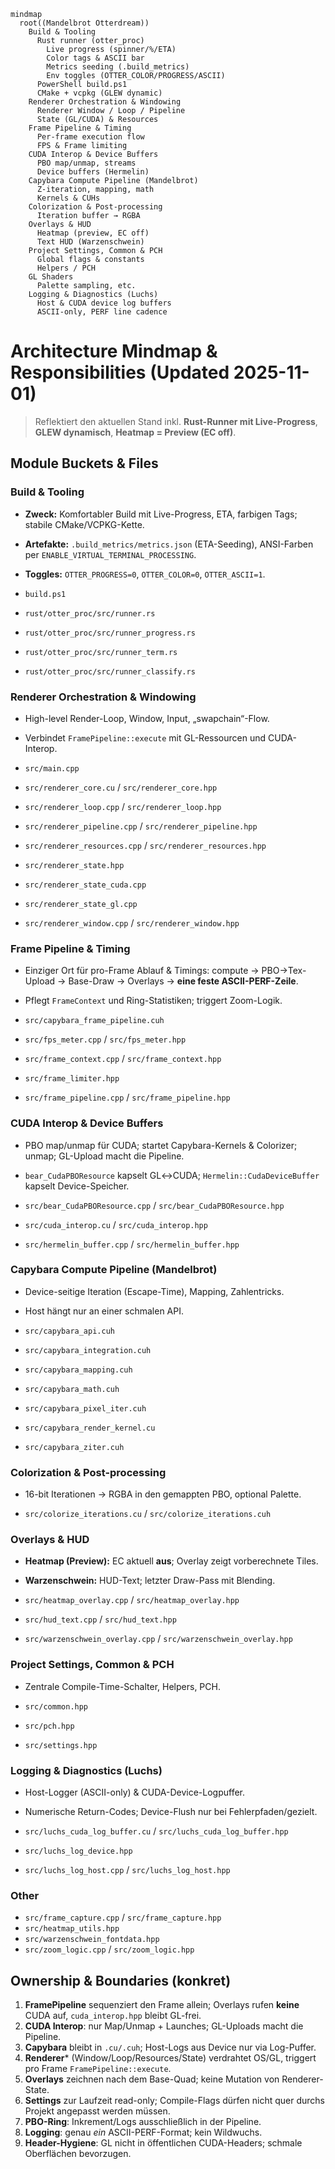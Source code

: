 ```mermaid
mindmap
  root((Mandelbrot Otterdream))
    Build & Tooling
      Rust runner (otter_proc)
        Live progress (spinner/%/ETA)
        Color tags & ASCII bar
        Metrics seeding (.build_metrics)
        Env toggles (OTTER_COLOR/PROGRESS/ASCII)
      PowerShell build.ps1
      CMake + vcpkg (GLEW dynamic)
    Renderer Orchestration & Windowing
      Renderer Window / Loop / Pipeline
      State (GL/CUDA) & Resources
    Frame Pipeline & Timing
      Per-frame execution flow
      FPS & Frame limiting
    CUDA Interop & Device Buffers
      PBO map/unmap, streams
      Device buffers (Hermelin)
    Capybara Compute Pipeline (Mandelbrot)
      Z-iteration, mapping, math
      Kernels & CUHs
    Colorization & Post-processing
      Iteration buffer → RGBA
    Overlays & HUD
      Heatmap (preview, EC off)
      Text HUD (Warzenschwein)
    Project Settings, Common & PCH
      Global flags & constants
      Helpers / PCH
    GL Shaders
      Palette sampling, etc.
    Logging & Diagnostics (Luchs)
      Host & CUDA device log buffers
      ASCII-only, PERF line cadence
```
# Architecture Mindmap & Responsibilities (Updated 2025-11-01)

> Reflektiert den aktuellen Stand inkl. **Rust-Runner mit Live-Progress**, **GLEW dynamisch**, **Heatmap = Preview (EC off)**.

## Module Buckets & Files

### Build & Tooling
- **Zweck:** Komfortabler Build mit Live-Progress, ETA, farbigen Tags; stabile CMake/VCPKG-Kette.
- **Artefakte:** `.build_metrics/metrics.json` (ETA-Seeding), ANSI-Farben per `ENABLE_VIRTUAL_TERMINAL_PROCESSING`.
- **Toggles:** `OTTER_PROGRESS=0`, `OTTER_COLOR=0`, `OTTER_ASCII=1`.

- `build.ps1`
- `rust/otter_proc/src/runner.rs`
- `rust/otter_proc/src/runner_progress.rs`
- `rust/otter_proc/src/runner_term.rs`
- `rust/otter_proc/src/runner_classify.rs`

### Renderer Orchestration & Windowing
- High-level Render-Loop, Window, Input, „swapchain“-Flow.
- Verbindet `FramePipeline::execute` mit GL-Ressourcen und CUDA-Interop.

- `src/main.cpp`
- `src/renderer_core.cu` / `src/renderer_core.hpp`
- `src/renderer_loop.cpp` / `src/renderer_loop.hpp`
- `src/renderer_pipeline.cpp` / `src/renderer_pipeline.hpp`
- `src/renderer_resources.cpp` / `src/renderer_resources.hpp`
- `src/renderer_state.hpp`
- `src/renderer_state_cuda.cpp`
- `src/renderer_state_gl.cpp`
- `src/renderer_window.cpp` / `src/renderer_window.hpp`

### Frame Pipeline & Timing
- Einziger Ort für pro-Frame Ablauf & Timings: compute → PBO→Tex-Upload → Base-Draw → Overlays → **eine feste ASCII-PERF-Zeile**.
- Pflegt `FrameContext` und Ring-Statistiken; triggert Zoom-Logik.

- `src/capybara_frame_pipeline.cuh`
- `src/fps_meter.cpp` / `src/fps_meter.hpp`
- `src/frame_context.cpp` / `src/frame_context.hpp`
- `src/frame_limiter.hpp`
- `src/frame_pipeline.cpp` / `src/frame_pipeline.hpp`

### CUDA Interop & Device Buffers
- PBO map/unmap für CUDA; startet Capybara-Kernels & Colorizer; unmap; GL-Upload macht die Pipeline.
- `bear_CudaPBOResource` kapselt GL↔CUDA; `Hermelin::CudaDeviceBuffer` kapselt Device-Speicher.

- `src/bear_CudaPBOResource.cpp` / `src/bear_CudaPBOResource.hpp`
- `src/cuda_interop.cu` / `src/cuda_interop.hpp`
- `src/hermelin_buffer.cpp` / `src/hermelin_buffer.hpp`

### Capybara Compute Pipeline (Mandelbrot)
- Device-seitige Iteration (Escape-Time), Mapping, Zahlentricks.
- Host hängt nur an einer schmalen API.

- `src/capybara_api.cuh`
- `src/capybara_integration.cuh`
- `src/capybara_mapping.cuh`
- `src/capybara_math.cuh`
- `src/capybara_pixel_iter.cuh`
- `src/capybara_render_kernel.cu`
- `src/capybara_ziter.cuh`

### Colorization & Post-processing
- 16-bit Iterationen → RGBA in den gemappten PBO, optional Palette.

- `src/colorize_iterations.cu` / `src/colorize_iterations.cuh`

### Overlays & HUD
- **Heatmap (Preview):** EC aktuell **aus**; Overlay zeigt vorberechnete Tiles.
- **Warzenschwein:** HUD-Text; letzter Draw-Pass mit Blending.

- `src/heatmap_overlay.cpp` / `src/heatmap_overlay.hpp`
- `src/hud_text.cpp` / `src/hud_text.hpp`
- `src/warzenschwein_overlay.cpp` / `src/warzenschwein_overlay.hpp`

### Project Settings, Common & PCH
- Zentrale Compile-Time-Schalter, Helpers, PCH.

- `src/common.hpp`
- `src/pch.hpp`
- `src/settings.hpp`

### Logging & Diagnostics (Luchs)
- Host-Logger (ASCII-only) & CUDA-Device-Logpuffer.
- Numerische Return-Codes; Device-Flush nur bei Fehlerpfaden/gezielt.

- `src/luchs_cuda_log_buffer.cu` / `src/luchs_cuda_log_buffer.hpp`
- `src/luchs_log_device.hpp`
- `src/luchs_log_host.cpp` / `src/luchs_log_host.hpp`

### Other
- `src/frame_capture.cpp` / `src/frame_capture.hpp`
- `src/heatmap_utils.hpp`
- `src/warzenschwein_fontdata.hpp`
- `src/zoom_logic.cpp` / `src/zoom_logic.hpp`

## Ownership & Boundaries (konkret)
1. **FramePipeline** sequenziert den Frame allein; Overlays rufen **keine** CUDA auf, `cuda_interop.hpp` bleibt GL-frei.
2. **CUDA Interop**: nur Map/Unmap + Launches; GL-Uploads macht die Pipeline.
3. **Capybara** bleibt in `.cu/.cuh`; Host-Logs aus Device nur via Log-Puffer.
4. **Renderer*** (Window/Loop/Resources/State) verdrahtet OS/GL, triggert pro Frame `FramePipeline::execute`.
5. **Overlays** zeichnen nach dem Base-Quad; keine Mutation von Renderer-State.
6. **Settings** zur Laufzeit read-only; Compile-Flags dürfen nicht quer durchs Projekt angepasst werden müssen.
7. **PBO-Ring**: Inkrement/Logs ausschließlich in der Pipeline.
8. **Logging**: genau *ein* ASCII-PERF-Format; kein Wildwuchs.
9. **Header-Hygiene**: GL nicht in öffentlichen CUDA-Headers; schmale Oberflächen bevorzugen.

